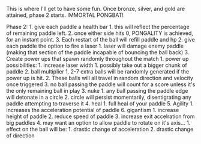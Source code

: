 This is where I'll get to have some fun.
Once bronze, silver, and gold are attained, phase 2 starts.
IMMORTAL PONGBAT!

Phase 2:
        1.  give each paddle a health bar
            1.  this will reflect the percentage of remaining paddle left.
            2.  once either side hits 0, PONGALITY is achieved, for an instant point.
            3.  Each restart of the ball will refill paddle and hp
        2.  give each paddle the option to fire a laser
            1.  laser will damage enemy paddle (making that section of the paddle incapable of bouncing the ball back)
        3.  Create power ups that spawn randomly throughout the match
            1.  power up possibilities:
                1.  increase laser width
                    1.  possibly take out a bigger chunk of paddle
                2.  ball multiplier
                    1.  2-7 extra balls will be randomly generated if the power up is hit.
                    2.  These balls will all travel in random direction and velocity once triggered
                    3.  no ball passing the paddle will count for a score unless it's the only remaining ball in play
                3.  nuke
                    1.  any ball passing the paddle edge will detonate in a circle
                    2.  circle will persist momentarily, disentigrating any paddle attempting to traverse it
                4.  heal
                    1.  full heal of your paddle
                5.  Agility
                    1.  increases the acceleration potential of paddle
                6.  gigantism
                    1.  increase height of paddle
                    2.  reduce speed of paddle
                    3.  increase exit accelration from big paddles
        4.  may want an option to allow paddle to rotate on it's axis...
            1.  effect on the ball will be:
                1.  drastic change of acceleration
                2.  drastic change of direction
